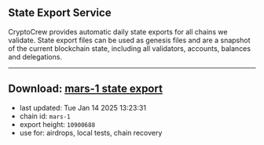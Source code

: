 ## State Export Service
CryptoCrew provides automatic daily state exports for all chains we validate. State export files can be used as genesis files and are a snapshot of the current blockchain state, including all validators, accounts, balances and delegations.

---
**Download: [mars-1 state export](https://dl-eu2.ccvalidators.com/SERVICE/mars/mars-1_export_10900688.json)**
---

- last updated: Tue Jan 14 2025 13:23:31
- chain id: `mars-1`
- export height: `10900688`
- use for: airdrops, local tests, chain recovery
